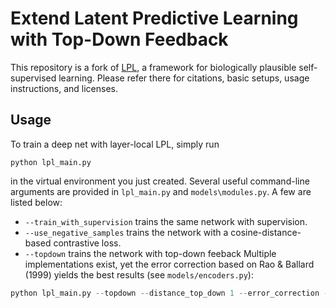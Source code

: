 # Extend Latent Predictive Learning with Top-Down Feedback

This repository is a fork of [LPL](https://github.com/fmi-basel/latent-predictive-learning), a framework for biologically plausible self-supervised learning. Please refer there for citations, basic setups, usage instructions, and licenses.

## Usage

To train a deep net with layer-local LPL, simply run

```
python lpl_main.py
```

in the virtual environment you just created. Several useful command-line arguments are provided in `lpl_main.py` and `models\modules.py`. A few are listed below:
- `--train_with_supervision` trains the same network with supervision.
- `--use_negative_samples` trains the network with a cosine-distance-based contrastive loss.
- `--topdown` trains the network with top-down feeback
Multiple implementations exist, yet the error correction based on Rao & Ballard (1999) yields the best results (see `models/encoders.py`):
```python
python lpl_main.py --topdown --distance_top_down 1 --error_correction --error_nb_updates 1 --alpha_error 2.0
```
